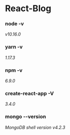 # React-Blog

### node -v
*v10.16.0*

### yarn -v
*1.17.3*

### npm -v
*6.9.0*

### create-react-app -V
*3.4.0*

### mongo --version
*MongoDB shell version v4.2.3*
